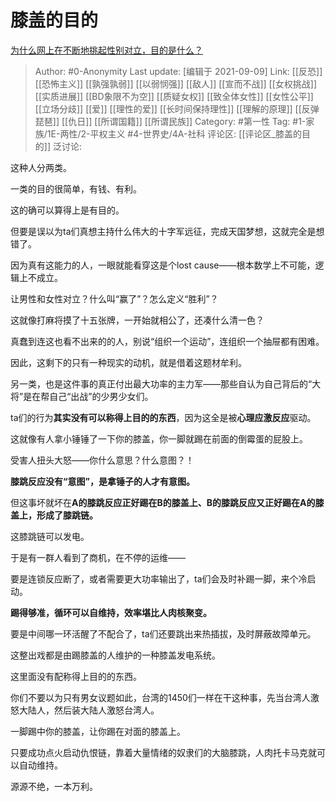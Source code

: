 # 膝盖的目的
[为什么网上在不断地挑起性别对立，目的是什么？](https://www.zhihu.com/question/437995474/answer/2110616988)

> Author: #0-Anonymity
> Last update: [编辑于 2021-09-09]
> Link: [[反恐]] [[恐怖主义]] [[孰强孰弱]] [[以弱悯强]] [[敌人]] [[宣而不战]] [[女权挑战]] [[实质进展]] [[BD象限不为空]] [[质疑女权]] [[致全体女性]] [[女性公平]] [[立场分歧]] [[爱]] [[理性的爱]] [[长时间保持理性]] [[理解的原理]] [[反弹琵琶]] [[仇日]] [[所谓国籍]] [[所谓民族]]
> Category: #第一性
> Tag: #1-家族/1E-两性/2-平权主义 #4-世界史/4A-社科
> 评论区: [[评论区_膝盖的目的]]
> 泛讨论:

这种人分两类。

一类的目的很简单，有钱、有利。

这的确可以算得上是有目的。

但要是误以为ta们真想主持什么伟大的十字军远征，完成天国梦想，这就完全是想错了。

因为真有这能力的人，一眼就能看穿这是个lost cause——根本数学上不可能，逻辑上不成立。

让男性和女性对立？什么叫“赢了”？怎么定义“胜利”？

这就像打麻将摸了十五张牌，一开始就相公了，还凑什么清一色？

真蠢到连这也看不出来的的人，别说“组织一个运动”，连组织一个抽屉都有困难。

因此，这剩下的只有一种现实的动机，就是借着这题材牟利。

另一类，也是这件事的真正付出最大功率的主力军——那些自认为自己背后的“大将”是在帮自己“出战”的少男少女们。

ta们的行为**其实没有可以称得上目的的东西**，因为这全是被**心理应激反应**驱动。

这就像有人拿小锤锤了一下你的膝盖，你一脚就踢在前面的倒霉蛋的屁股上。

受害人扭头大怒——你什么意思？什么意图？！

**膝跳反应没有“意图”，是拿锤子的人才有意图。**

但这事坏就坏在**A的膝跳反应正好踢在B的膝盖上、B的膝跳反应又正好踢在A的膝盖上，形成了膝跳链。**

这膝跳链可以发电。

于是有一群人看到了商机，在不停的运维——

要是连锁反应断了，或者需要更大功率输出了，ta们会及时补踢一脚，来个冷启动。

**踢得够准，循环可以自维持，效率堪比人肉核聚变。**

要是中间哪一环活醒了不配合了，ta们还要跳出来热插拔，及时屏蔽故障单元。

这整出戏都是由踢膝盖的人维护的一种膝盖发电系统。

这里面没有配称得上目的的东西。

你们不要以为只有男女议题如此，台湾的1450们一样在干这种事，先当台湾人激怒大陆人，然后装大陆人激怒台湾人。

一脚踢中你的膝盖，让你踢在对面的膝盖上。

只要成功点火启动仇恨链，靠着大量情绪的奴隶们的大脑膝跳，人肉托卡马克就可以自动维持。

源源不绝，一本万利。
